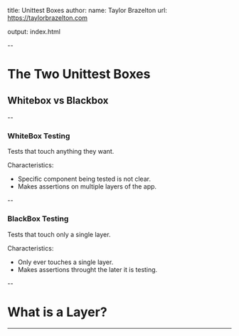 title: Unittest Boxes
author:
    name: Taylor Brazelton
    url: https://taylorbrazelton.com

output: index.html

--

# The Two Unittest Boxes
## Whitebox vs Blackbox

--

### WhiteBox Testing

Tests that touch anything they want.

Characteristics:
 * Specific component being tested is not clear.
 * Makes assertions on multiple layers of the app.

--

### BlackBox Testing

Tests that touch only a single layer.

Characteristics: 
 * Only ever touches a single layer.
 * Makes assertions throught the later it is testing.

--

# What is a Layer?

---

